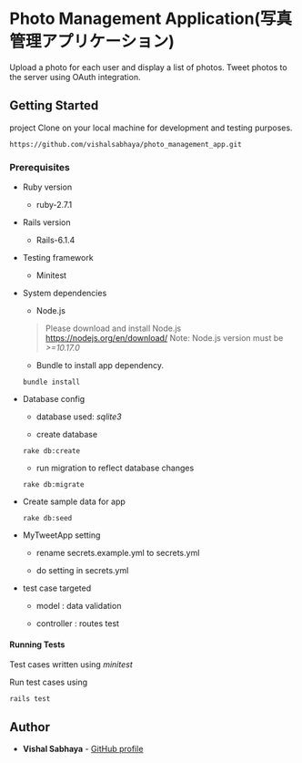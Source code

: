 # Photo Management Application(写真管理アプリケーション)

Upload a photo for each user and display a list of photos. Tweet photos to the server using OAuth integration.

## Getting Started

project Clone on your local machine for development and testing purposes.

```
https://github.com/vishalsabhaya/photo_management_app.git
```

### Prerequisites

* Ruby version

  - ruby-2.7.1

* Rails version

  - Rails-6.1.4

* Testing framework

  - Minitest


* System dependencies

  - Node.js
  > Please download and install Node.js https://nodejs.org/en/download/
  > Note: Node.js version must be *>=10.17.0*

  - Bundle to install app dependency.

  ```
  bundle install
  ```

* Database config

  - database used: *sqlite3*

  - create database

  ```
  rake db:create
  ```

  - run migration to reflect database changes

  ```
  rake db:migrate
  ```

* Create sample data for app

  ```
  rake db:seed
  ```

* MyTweetApp setting

  - rename secrets.example.yml to secrets.yml

  - do setting in secrets.yml

* test case targeted

  - model : data validation

  - controller : routes test

#### Running Tests

  Test cases written using *minitest*

  Run test cases using

  ```
  rails test
  ```

## Author

* **Vishal Sabhaya** - [GitHub profile](https://github.com/vishalsabhaya/)
